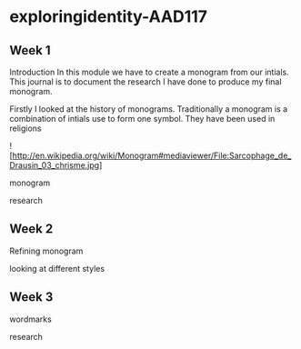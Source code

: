 # exploringidentity-AAD117

Week 1
-------
Introduction
In this module we have to create a monogram from our intials. This journal is to document the research I have done to produce my final monogram. 

Firstly I looked at the history of monograms. Traditionally a monogram is a combination of intials use to form one symbol. They have been used in religions 

![http://en.wikipedia.org/wiki/Monogram#mediaviewer/File:Sarcophage_de_Drausin_03_chrisme.jpg]

monogram

research


Week 2
-------
Refining monogram

looking at different styles


Week 3
-------
wordmarks
 
research 
